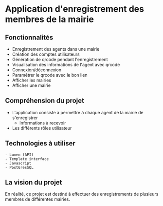 # Application d'enregistrement des membres de la mairie

## Fonctionnalités
- Enregistrement des agents dans une mairie
- Création des comptes utilisateurs
- Génération de qrcode pendant l'enregistrement
- Visualisation des informations de l'agent avec qrcode
- Connexion/déconnexion
- Paramétrer le qrcode avec le bon lien
- Afficher les mairies
- Afficher une mairie
 
## Compréhension du projet
- L'application consiste à permettre à chaque agent de la mairie de s'enregistrer
    - Informations à recevoir
- Les différents rôles utilisateur

## Technologies à utiliser
    - Lumen (API)
    - Template interface
    - Javascript
    - PostGresSQL

## La vision du projet

En réalité, ce projet est destiné à effectuer des enregistrements de plusieurs membres de différentes mairies.